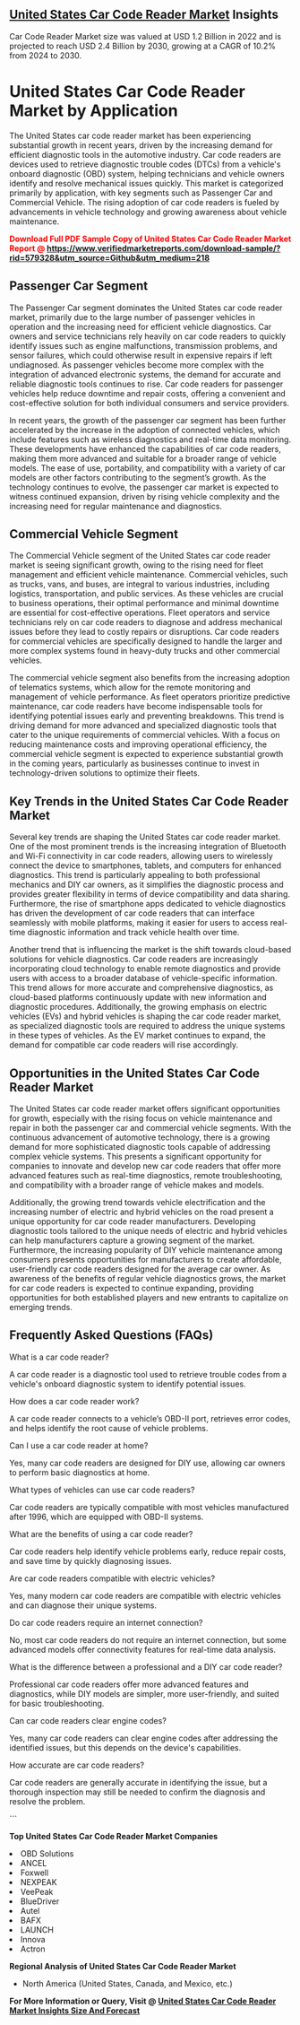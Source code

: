<h2><a href="https://www.verifiedmarketreports.com/download-sample/?rid=579328&amp;utm_source=Github&amp;utm_medium=218" target="_blank">United States Car Code Reader Market</a> Insights</h2><p>Car Code Reader Market size was valued at USD 1.2 Billion in 2022 and is projected to reach USD 2.4 Billion by 2030, growing at a CAGR of 10.2% from 2024 to 2030.</p><p> <h1>United States Car Code Reader Market by Application</h1> <p>The United States car code reader market has been experiencing substantial growth in recent years, driven by the increasing demand for efficient diagnostic tools in the automotive industry. Car code readers are devices used to retrieve diagnostic trouble codes (DTCs) from a vehicle's onboard diagnostic (OBD) system, helping technicians and vehicle owners identify and resolve mechanical issues quickly. This market is categorized primarily by application, with key segments such as Passenger Car and Commercial Vehicle. The rising adoption of car code readers is fueled by advancements in vehicle technology and growing awareness about vehicle maintenance. <strong><p><span class=""><span style="color: #ff0000;"><strong>Download Full PDF Sample Copy of United States Car Code Reader Market Report</strong> @ </span><a href="https://www.verifiedmarketreports.com/download-sample/?rid=579328&amp;utm_source=Github&amp;utm_medium=218" target="_blank">https://www.verifiedmarketreports.com/download-sample/?rid=579328&amp;utm_source=Github&amp;utm_medium=218</a></span></p></strong></p> <h2>Passenger Car Segment</h2> <p>The Passenger Car segment dominates the United States car code reader market, primarily due to the large number of passenger vehicles in operation and the increasing need for efficient vehicle diagnostics. Car owners and service technicians rely heavily on car code readers to quickly identify issues such as engine malfunctions, transmission problems, and sensor failures, which could otherwise result in expensive repairs if left undiagnosed. As passenger vehicles become more complex with the integration of advanced electronic systems, the demand for accurate and reliable diagnostic tools continues to rise. Car code readers for passenger vehicles help reduce downtime and repair costs, offering a convenient and cost-effective solution for both individual consumers and service providers.</p> <p>In recent years, the growth of the passenger car segment has been further accelerated by the increase in the adoption of connected vehicles, which include features such as wireless diagnostics and real-time data monitoring. These developments have enhanced the capabilities of car code readers, making them more advanced and suitable for a broader range of vehicle models. The ease of use, portability, and compatibility with a variety of car models are other factors contributing to the segment’s growth. As the technology continues to evolve, the passenger car market is expected to witness continued expansion, driven by rising vehicle complexity and the increasing need for regular maintenance and diagnostics.</p> <h2>Commercial Vehicle Segment</h2> <p>The Commercial Vehicle segment of the United States car code reader market is seeing significant growth, owing to the rising need for fleet management and efficient vehicle maintenance. Commercial vehicles, such as trucks, vans, and buses, are integral to various industries, including logistics, transportation, and public services. As these vehicles are crucial to business operations, their optimal performance and minimal downtime are essential for cost-effective operations. Fleet operators and service technicians rely on car code readers to diagnose and address mechanical issues before they lead to costly repairs or disruptions. Car code readers for commercial vehicles are specifically designed to handle the larger and more complex systems found in heavy-duty trucks and other commercial vehicles.</p> <p>The commercial vehicle segment also benefits from the increasing adoption of telematics systems, which allow for the remote monitoring and management of vehicle performance. As fleet operators prioritize predictive maintenance, car code readers have become indispensable tools for identifying potential issues early and preventing breakdowns. This trend is driving demand for more advanced and specialized diagnostic tools that cater to the unique requirements of commercial vehicles. With a focus on reducing maintenance costs and improving operational efficiency, the commercial vehicle segment is expected to experience substantial growth in the coming years, particularly as businesses continue to invest in technology-driven solutions to optimize their fleets.</p> <h2>Key Trends in the United States Car Code Reader Market</h2> <p>Several key trends are shaping the United States car code reader market. One of the most prominent trends is the increasing integration of Bluetooth and Wi-Fi connectivity in car code readers, allowing users to wirelessly connect the device to smartphones, tablets, and computers for enhanced diagnostics. This trend is particularly appealing to both professional mechanics and DIY car owners, as it simplifies the diagnostic process and provides greater flexibility in terms of device compatibility and data sharing. Furthermore, the rise of smartphone apps dedicated to vehicle diagnostics has driven the development of car code readers that can interface seamlessly with mobile platforms, making it easier for users to access real-time diagnostic information and track vehicle health over time.</p> <p>Another trend that is influencing the market is the shift towards cloud-based solutions for vehicle diagnostics. Car code readers are increasingly incorporating cloud technology to enable remote diagnostics and provide users with access to a broader database of vehicle-specific information. This trend allows for more accurate and comprehensive diagnostics, as cloud-based platforms continuously update with new information and diagnostic procedures. Additionally, the growing emphasis on electric vehicles (EVs) and hybrid vehicles is shaping the car code reader market, as specialized diagnostic tools are required to address the unique systems in these types of vehicles. As the EV market continues to expand, the demand for compatible car code readers will rise accordingly.</p> <h2>Opportunities in the United States Car Code Reader Market</h2> <p>The United States car code reader market offers significant opportunities for growth, especially with the rising focus on vehicle maintenance and repair in both the passenger car and commercial vehicle segments. With the continuous advancement of automotive technology, there is a growing demand for more sophisticated diagnostic tools capable of addressing complex vehicle systems. This presents a significant opportunity for companies to innovate and develop new car code readers that offer more advanced features such as real-time diagnostics, remote troubleshooting, and compatibility with a broader range of vehicle makes and models.</p> <p>Additionally, the growing trend towards vehicle electrification and the increasing number of electric and hybrid vehicles on the road present a unique opportunity for car code reader manufacturers. Developing diagnostic tools tailored to the unique needs of electric and hybrid vehicles can help manufacturers capture a growing segment of the market. Furthermore, the increasing popularity of DIY vehicle maintenance among consumers presents opportunities for manufacturers to create affordable, user-friendly car code readers designed for the average car owner. As awareness of the benefits of regular vehicle diagnostics grows, the market for car code readers is expected to continue expanding, providing opportunities for both established players and new entrants to capitalize on emerging trends.</p> <h2>Frequently Asked Questions (FAQs)</h2> <p>What is a car code reader?</p> <p>A car code reader is a diagnostic tool used to retrieve trouble codes from a vehicle's onboard diagnostic system to identify potential issues.</p> <p>How does a car code reader work?</p> <p>A car code reader connects to a vehicle’s OBD-II port, retrieves error codes, and helps identify the root cause of vehicle problems.</p> <p>Can I use a car code reader at home?</p> <p>Yes, many car code readers are designed for DIY use, allowing car owners to perform basic diagnostics at home.</p> <p>What types of vehicles can use car code readers?</p> <p>Car code readers are typically compatible with most vehicles manufactured after 1996, which are equipped with OBD-II systems.</p> <p>What are the benefits of using a car code reader?</p> <p>Car code readers help identify vehicle problems early, reduce repair costs, and save time by quickly diagnosing issues.</p> <p>Are car code readers compatible with electric vehicles?</p> <p>Yes, many modern car code readers are compatible with electric vehicles and can diagnose their unique systems.</p> <p>Do car code readers require an internet connection?</p> <p>No, most car code readers do not require an internet connection, but some advanced models offer connectivity features for real-time data analysis.</p> <p>What is the difference between a professional and a DIY car code reader?</p> <p>Professional car code readers offer more advanced features and diagnostics, while DIY models are simpler, more user-friendly, and suited for basic troubleshooting.</p> <p>Can car code readers clear engine codes?</p> <p>Yes, many car code readers can clear engine codes after addressing the identified issues, but this depends on the device's capabilities.</p> <p>How accurate are car code readers?</p> <p>Car code readers are generally accurate in identifying the issue, but a thorough inspection may still be needed to confirm the diagnosis and resolve the problem.</p> ```</p><p><strong>Top United States Car Code Reader Market Companies</strong></p><div data-test-id=""><p><li>OBD Solutions</li><li> ANCEL</li><li> Foxwell</li><li> NEXPEAK</li><li> VeePeak</li><li> BlueDriver</li><li> Autel</li><li> BAFX</li><li> LAUNCH</li><li> Innova</li><li> Actron</li></p><div><strong>Regional Analysis of&nbsp;United States Car Code Reader Market</strong></div><ul><li dir="ltr"><p dir="ltr">North America&nbsp;(United States, Canada, and Mexico, etc.)</p></li></ul><p><strong>For More Information or Query, Visit @&nbsp;</strong><strong><a href="https://www.verifiedmarketreports.com/product/car-code-reader-market/?utm_source=Github&amp;utm_medium=218" target="_blank">United States Car Code Reader Market Insights Size And Forecast</a></strong></p></div>
